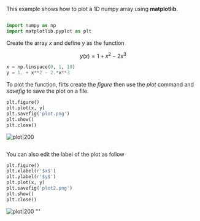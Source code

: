 This example shows how to plot a 1D numpy array using 
**matplotlib**.
``` python

import numpy as np
import matplotlib.pyplot as plt

```
Create the array $x$ and define $y$ as the function

$$ y(x) = 1 + x^2 - 2 x^3 $$
``` python
x = np.linspace(0, 1, 10)
y = 1. + x**2 - 2.*x**3

```
To plot the function, firts create the *figure* then use
the *plot* command and *savefig* to save the plot on a
file.
``` python
plt.figure()
plt.plot(x, y)
plt.savefig('plot.png')
plt.show()
plt.close()

```
![plot|200](plot.png)
``` python

```
You can also edit the label of the plot as follow
``` python
plt.figure()
plt.xlabel(r'$x$')
plt.ylabel(r'$y$')
plt.plot(x, y)
plt.savefig('plot2.png')
plt.show()
plt.close()

```
![plot|200](plot2.png)
'''